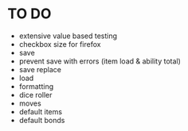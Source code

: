 # TO DO
- extensive value based testing
- checkbox size for firefox
- save
- prevent save with errors (item load & ability total)
- save replace
- load
- formatting
- dice roller
- moves
- default items
- default bonds
